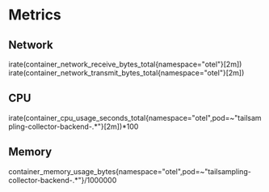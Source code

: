 # Metrics

## Network

irate(container_network_receive_bytes_total{namespace="otel"}[2m])
irate(container_network_transmit_bytes_total{namespace="otel"}[2m])

## CPU

irate(container_cpu_usage_seconds_total{namespace="otel",pod=~"tailsampling-collector-backend-.*"}[2m])*100

## Memory

container_memory_usage_bytes{namespace="otel",pod=~"tailsampling-collector-backend-.*"}/1000000
